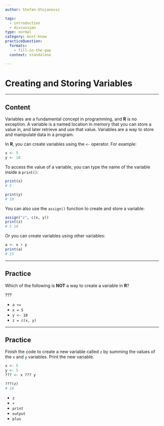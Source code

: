 ```yaml
---
author: Stefan-Stojanovic

tags:
  - introduction
  - discussion
type: normal
category: must-know
practiceQuestion:
  formats:
    - fill-in-the-gap
  context: standalone

---
```


# Creating and Storing Variables

---

## Content

Variables are a fundamental concept in programming, and **R** is no exception. A variable is a named location in memory that you can store a value in, and later retrieve and use that value. Variables are a way to store and manipulate data in a program.

In **R**, you can create variables using the `<-` operator. For example:
```r
x <- 5
y <- 10
```

To access the value of a variable, you can type the name of the variable inside a `print()`:
```r
print(x)
# 5

print(y)
# 10
```

You can also use the `assign()` function to create and store a variable:
```r
assign("z", c(x, y))
print(z)
# 5 10
```

Or you can create variables using other variables:
```r
a <- x + y
print(a)
# 15
```

---
## Practice

Which of the following is **NOT** a way to create a variable in **R**?

???

- `a <=`
- `x = 5`
- `y <- 10`
- `z = c(x, y)`

---
## Practice

Finish the code to create a new variable called `z` by summing the values of the `x` and `y` variables. Print the new variable.
```r
x <- 5
y <- 5
??? <- x ??? y

???(z)
# 10
```

- `z`
- `+`
- `print`
- `output`
- `plus`
